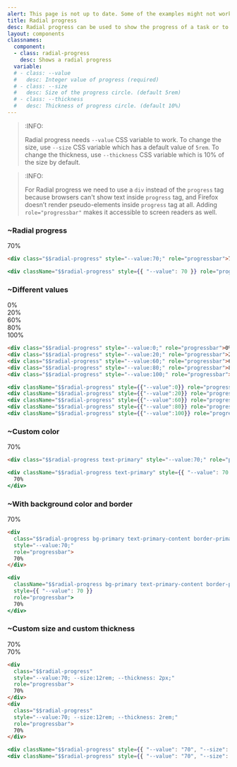 ```yaml
---
alert: This page is not up to date. Some of the examples might not work as expected.
title: Radial progress
desc: Radial progress can be used to show the progress of a task or to show the passing of time.
layout: components
classnames:
  component:
  - class: radial-progress
    desc: Shows a radial progress
  variable:
  # - class: --value
  #   desc: Integer value of progress (required)
  # - class: --size
  #   desc: Size of the progress circle. (default 5rem)
  # - class: --thickness
  #   desc: Thickness of progress circle. (default 10%)
---
```


<script>
  import Component from "$components/Component.svelte"
</script>

> :INFO:
>
> Radial progress needs `--value` CSS variable to work.
> To change the size, use `--size` CSS variable which has a default value of `5rem`.
> To change the thickness, use `--thickness` CSS variable which is 10% of the size by default.

> :INFO:
>
> For Radial progress we need to use a `div` instead of the `progress` tag because browsers can't show text inside `progress` tag, and Firefox doesn’t render pseudo-elements inside `progress` tag at all.
> Adding `role="progressbar"` makes it accessible to screen readers as well.


### ~Radial progress
<div class="radial-progress" style="--value:70;" role="progressbar">70%</div>

```html
<div class="$$radial-progress" style="--value:70;" role="progressbar">70%</div>
```
```jsx
<div className="$$radial-progress" style={{ "--value": 70 }} role="progressbar">70%</div>
```


### ~Different values
<div class="radial-progress" style="--value:0;" role="progressbar">0%</div>
<div class="radial-progress" style="--value:20;" role="progressbar">20%</div>
<div class="radial-progress" style="--value:60;" role="progressbar">60%</div>
<div class="radial-progress" style="--value:80;" role="progressbar">80%</div>
<div class="radial-progress" style="--value:100;" role="progressbar">100%</div>

```html
<div class="$$radial-progress" style="--value:0;" role="progressbar">0%</div>
<div class="$$radial-progress" style="--value:20;" role="progressbar">20%</div>
<div class="$$radial-progress" style="--value:60;" role="progressbar">60%</div>
<div class="$$radial-progress" style="--value:80;" role="progressbar">80%</div>
<div class="$$radial-progress" style="--value:100;" role="progressbar">100%</div>
```
```jsx
<div className="$$radial-progress" style={{"--value":0}} role="progressbar">0%</div>
<div className="$$radial-progress" style={{"--value":20}} role="progressbar">20%</div>
<div className="$$radial-progress" style={{"--value":60}} role="progressbar">60%</div>
<div className="$$radial-progress" style={{"--value":80}} role="progressbar">80%</div>
<div className="$$radial-progress" style={{"--value":100}} role="progressbar">100%</div>
```


### ~Custom color
<div class="radial-progress text-primary" style="--value:70;" role="progressbar">70%</div>

```html
<div class="$$radial-progress text-primary" style="--value:70;" role="progressbar">70%</div>
```
```jsx
<div className="$$radial-progress text-primary" style={{ "--value": 70 }} role="progressbar">
  70%
</div>
```


### ~With background color and border
<div class="radial-progress bg-primary text-primary-content border-4 border-primary" style="--value:70;" role="progressbar">70%</div>

```html
<div
  class="$$radial-progress bg-primary text-primary-content border-primary border-4"
  style="--value:70;"
  role="progressbar">
  70%
</div>
```
```jsx
<div
  className="$$radial-progress bg-primary text-primary-content border-primary border-4"
  style={{ "--value": 70 }}
  role="progressbar">
  70%
</div>
```


### ~Custom size and custom thickness
<div class="radial-progress" style="--value:70; --size:12rem; --thickness: 2px;" role="progressbar">70%</div>
<div class="radial-progress" style="--value:70; --size:12rem; --thickness: 2rem;" role="progressbar">70%</div>

```html
<div
  class="$$radial-progress"
  style="--value:70; --size:12rem; --thickness: 2px;"
  role="progressbar">
  70%
</div>
<div
  class="$$radial-progress"
  style="--value:70; --size:12rem; --thickness: 2rem;"
  role="progressbar">
  70%
</div>
```
```jsx
<div className="$$radial-progress" style={{ "--value": "70", "--size": "12rem", "--thickness": "2px" }} role="progressbar">70%</div>
<div className="$$radial-progress" style={{ "--value": "70", "--size": "12rem", "--thickness": "2rem" }} role="progressbar">70%</div>
```
